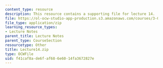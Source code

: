 ```yaml
---
content_type: resource
description: This resource contains a supporting file for lecture 14.
file: https://ol-ocw-studio-app-production.s3.amazonaws.com/courses/3-016-mathematics-for-materials-scientists-and-engineers-fall-2005/f41caf8ade6faf686e6014fa3672827e_Lecture14.zip
file_type: application/zip
learning_resource_types:
- Lecture Notes
parent_title: Lecture Notes
parent_type: CourseSection
resourcetype: Other
title: Lecture14.zip
type: OCWFile
uid: f41caf8a-de6f-af68-6e60-14fa3672827e
---
```

